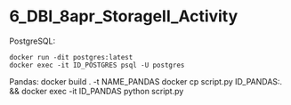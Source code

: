 # 6_DBI_8apr_StorageII_Activity


PostgreSQL:

    docker run -dit postgres:latest
    docker exec -it ID_POSTGRES psql -U postgres

Pandas:
    docker build . -t NAME_PANDAS
    docker cp script.py ID_PANDAS:. && docker exec -it ID_PANDAS python script.py
